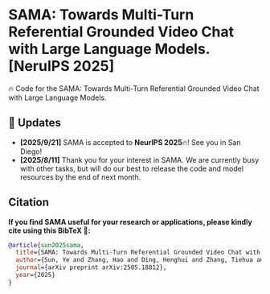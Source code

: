 # SAMA: Towards Multi-Turn Referential Grounded Video Chat with Large Language Models. [NeruIPS 2025]
🔥 Code for the SAMA: Towards Multi-Turn Referential Grounded Video Chat with Large Language Models. 

## :rocket: Updates 
* **[2025/9/21]** SAMA is accepted to **NeurIPS 2025**🔥! See you in San Diego!
* **[2025/8/11]** Thank you for your interest in SAMA. We are currently busy with other tasks, but will do our best to release the code and model resources by the end of next month.

## Citation
**If you find SAMA useful for your research or applications, please kindly cite using this BibTeX 🙏:**
```bibtex
@article{sun2025sama,
  title={SAMA: Towards Multi-Turn Referential Grounded Video Chat with Large Language Models},
  author={Sun, Ye and Zhang, Hao and Ding, Henghui and Zhang, Tiehua and Ma, Xingjun and Jiang, Yu-Gang},
  journal={arXiv preprint arXiv:2505.18812},
  year={2025}
}
```
